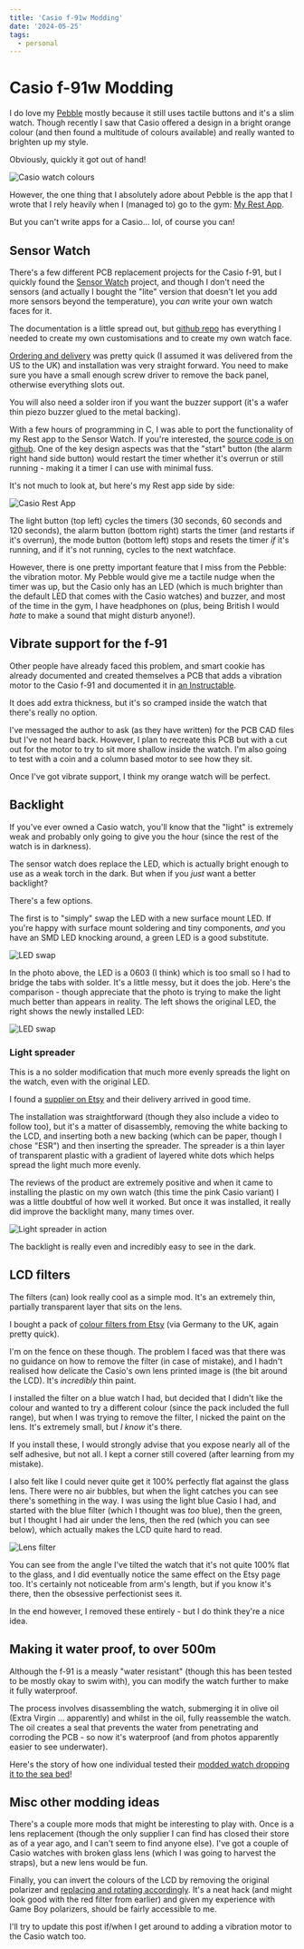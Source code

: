 ```yaml
---
title: 'Casio f-91w Modding'
date: '2024-05-25'
tags:
  - personal
---
```


# Casio f-91w Modding

I do love my [Pebble](https://remysharp.com/search?q=pebble) mostly because it still uses tactile buttons and it's a slim watch. Though recently I saw that Casio offered a design in a bright orange colour (and then found a multitude of colours available) and really wanted to brighten up my style.

Obviously, quickly it got out of hand!

![Casio watch colours](/images/casio/array.jpg)

<!--more-->

However, the one thing that I absolutely adore about Pebble is the app that I wrote that I rely heavily when I (managed to) go to the gym: [My Rest App](https://apps.rebble.io/en_US/application/53ff41ed8cdf37902b000050?query=rest&section=watchapps).

But you can't write apps for a Casio… lol, of course you can!

## Sensor Watch

There's a few different PCB replacement projects for the Casio f-91, but I quickly found the [Sensor Watch](https://www.sensorwatch.net/) project, and though I don't need the sensors (and actually I bought the "lite" version that doesn't let you add more sensors beyond the temperature), you *can* write your own watch faces for it.

The documentation is a little spread out, but [github repo](https://github.com/joeycastillo/Sensor-Watch) has everything I needed to create my own customisations and to create my own watch face.

[Ordering and delivery](https://www.crowdsupply.com/oddly-specific-objects/sensor-watch#products) was pretty quick (I assumed it was delivered from the US to the UK) and installation was very straight forward. You need to make sure you have a small enough screw driver to remove the back panel, otherwise everything slots out.

You will also need a solder iron if you want the buzzer support (it's a wafer thin piezo buzzer glued to the metal backing).

With a few hours of programming in C, I was able to port the functionality of my Rest app to the Sensor Watch. If you're interested, the [source code is on github](https://github.com/remy/Sensor-Watch/blob/main/movement/watch_faces/complication/rest_face.c). One of the key design aspects was that the "start" button (the alarm right hand side button) would restart the timer whether it's overrun or still running - making it a timer I can use with minimal fuss.

It's not much to look at, but here's my Rest app side by side:

![Casio Rest App](/images/casio/rest_app.jpg)

The light button (top left) cycles the timers (30 seconds, 60 seconds and 120 seconds), the alarm button (bottom right) starts the timer (and restarts if it's overrun), the mode button (bottom left) stops and resets the timer _if_ it's running, and if it's not running, cycles to the next watchface.

However, there is one pretty important feature that I miss from the Pebble: the vibration motor. My Pebble would give me a tactile nudge when the timer was up, but the Casio only has an LED (which is much brighter than the default LED that comes with the Casio watches) and buzzer, and most of the time in the gym, I have headphones on (plus, being British I would _hate_ to make a sound that might disturb anyone!).

## Vibrate support for the f-91

Other people have already faced this problem, and smart cookie has already documented and created themselves a PCB that adds a vibration motor to the Casio f-91 and documented it in [an Instructable](https://www.instructables.com/MAKE-IT-VIBRATE-Vibrator-Module-for-Casio-F-91W/).

It does add extra thickness, but it's so cramped inside the watch that there's really no option.

I've messaged the author to ask (as they have written) for the PCB CAD files but I've not heard back. However, I plan to recreate this PCB but with a cut out for the motor to try to sit more shallow inside the watch. I'm also going to test with a coin and a column based motor to see how they sit.

Once I've got vibrate support, I think my orange watch will be perfect.

## Backlight

If you've ever owned a Casio watch, you'll know that the "light" is extremely weak and probably only going to give you the hour (since the rest of the watch is in darkness).

The sensor watch does replace the LED, which is actually bright enough to use as a weak torch in the dark. But when if you _just_ want a better backlight?

There's a few options.

The first is to "simply" swap the LED with a new surface mount LED. If you're happy with surface mount soldering and tiny components, _and_ you have an SMD LED knocking around, a green LED is a good substitute.

![LED swap](/images/casio/led.jpg)

In the photo above, the LED is a 0603 (I think) which is too small so I had to bridge the tabs with solder. It's a little messy, but it does the job. Here's the comparison - though appreciate that the photo is trying to make the light much better than appears in reality. The left shows the original LED, the right shows the newly installed LED:

![LED swap](/images/casio/led_compare.jpg)

### Light spreader

This is a no solder modification that much more evenly spreads the light on the watch, even with the original LED.

I found a [supplier on Etsy](https://www.etsy.com/uk/listing/1448973768/back-light-spreader-for-casio-f-91w-a) and their delivery arrived in good time.

The installation was straightforward (though they also include a video to follow too), but it's a matter of disassembly, removing the white backing to the LCD, and inserting both a new backing (which can be paper, though I chose "ESR") and then inserting the spreader. The spreader is a thin layer of transparent plastic with a gradient of layered white dots which helps spread the light much more evenly.

The reviews of the product are extremely positive and when it came to installing the plastic on my own watch (this time the pink Casio variant) I was a little doubtful of how well it worked. But once it was installed, it really did improve the backlight many, many times over.

![Light spreader in action](/images/casio/light_spreader_in_dark.jpg)

The backlight is really even and incredibly easy to see in the dark.

## LCD filters

The filters (can) look really cool as a simple mod. It's an extremely thin, partially transparent layer that sits on the lens.

I bought a pack of [colour filters from Etsy](https://www.etsy.com/uk/listing/1374696404/casio-f-91w-monochrome-gradient-filter) (via Germany to the UK, again pretty quick).

I'm on the fence on these though. The problem I faced was that there was no guidance on how to remove the filter (in case of mistake), and I hadn't realised how delicate the Casio's own lens printed image is (the bit around the LCD). It's _incredibly_ thin paint.

I installed the filter on a blue watch I had, but decided that I didn't like the colour and wanted to try a different colour (since the pack included the full range), but when I was trying to remove the filter, I nicked the paint on the lens. It's extremely small, but _I know_ it's there.

If you install these, I would strongly advise that you expose nearly all of the self adhesive, but not all. I kept a corner still covered (after learning from my mistake).

I also felt like I could never quite get it 100% perfectly flat against the glass lens. There were no air bubbles, but when the light catches you can see there's something in the way. I was using the light blue Casio I had, and started with the blue filter (which I thought was _too_ blue), then the green, but I thought I had air under the lens, then the red (which you can see below), which actually makes the LCD quite hard to read.

![Lens filter](/images/casio/lens_mod.jpg)

You can see from the angle I've tilted the watch that it's not quite 100% flat to the glass, and I did eventually notice the same effect on the Etsy page too. It's certainly not noticeable from arm's length, but if you know it's there, then the obsessive perfectionist sees it.

In the end however, I removed these entirely - but I do think they're a nice idea.

## Making it water proof, to over 500m

Although the f-91 is a measly "water resistant" (though this has been tested to be mostly okay to swim with), you can modify the watch further to make it fully waterproof.

The process involves disassembling the watch, submerging it in olive oil (Extra Virgin … apparently) and whilst in the oil, fully reassemble the watch. The oil creates a seal that prevents the water from penetrating and corroding the PCB - so now it's waterproof (and from photos apparently easier to see underwater).

Here's the story of how one individual tested their [modded watch dropping it to the sea bed](https://forum.tz-uk.com/showthread.php?330958-The-Little-Watch-That-Could)!

## Misc other modding ideas

There's a couple more mods that might be interesting to play with. Once is a lens replacement (though the only supplier I can find has closed their store as of a year ago, and I can't seem to find anyone else). I've got a couple of Casio watches with broken glass lens (which I was going to harvest the straps), but a new lens would be fun.

Finally, you can invert the colours of the LCD by removing the original polarizer and [replacing and rotating accordingly](https://www.watchuseek.com/threads/casio-f91w-mod-negative-display-diy.757778/). It's a neat hack (and might look good with the red filter from earlier) and given my experience with Game Boy polarizers, should be fairly accessible to me.

I'll try to update this post if/when I get around to adding a vibration motor to the Casio watch too.
